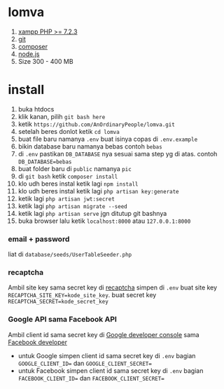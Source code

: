 # lomva
1. [xampp PHP >= 7.2.3](https://www.apachefriends.org/download.html)
1. [git](https://git-scm.com/downloads)
1. [composer](https://getcomposer.org/download/)
1. [node.js](https://nodejs.org/en/download/current/)
1. Size 300 - 400 MB

# install
1. buka htdocs
1. klik kanan, pilih `git bash here`
1. ketik `https://github.com/AnOrdinaryPeople/lomva.git`
1. setelah beres donlot ketik `cd lomva`
1. buat file baru namanya `.env` buat isinya copas di `.env.example`
1. bikin database baru namanya bebas contoh `bebas`
1. di `.env` pastikan `DB_DATABASE` nya sesuai sama step yg di atas. contoh `DB_DATABASE=bebas`
1. buat folder baru di `public` namanya `pic`
1. di `git bash` ketik `composer install`
1. klo udh beres instal ketik lagi `npm install`
1. klo udh beres instal ketik lagi `php artisan key:generate`
1. ketik lagi `php artisan jwt:secret`
1. ketik lagi `php artisan migrate --seed`
1. ketik lagi `php artisan serve` jgn ditutup git bashnya
1. buka browser lalu ketik `localhost:8000` atau `127.0.0.1:8000`

### email + password
liat di `database/seeds/UserTableSeeder.php`

### recaptcha
Ambil site key sama secret key di [recaptcha](https://www.google.com/recaptcha) simpen di `.env` buat site key `RECAPTCHA_SITE_KEY=kode_site_key`. buat secret key `RECAPTCHA_SECRET=kode_secret_key`

### Google API sama Facebook API
Ambil client id sama secret key di [Google developer console](https://console.developers.google.com) sama [Facebook developer](https://developers.facebook.com)

- untuk Google simpen client id sama secret key di `.env` bagian `GOOGLE_CLIENT_ID=` dan `GOOGLE_CLIENT_SECRET=`
- untuk Facebook simpen client id sama secret key di `.env` bagian `FACEBOOK_CLIENT_ID=` dan `FACEBOOK_CLIENT_SECRET=`

